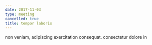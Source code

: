 ```yaml
---
date: 2017-11-03
type: meeting
cancelled: true
title: tempor laboris
---
```

non veniam, adipiscing exercitation consequat. consectetur dolore in